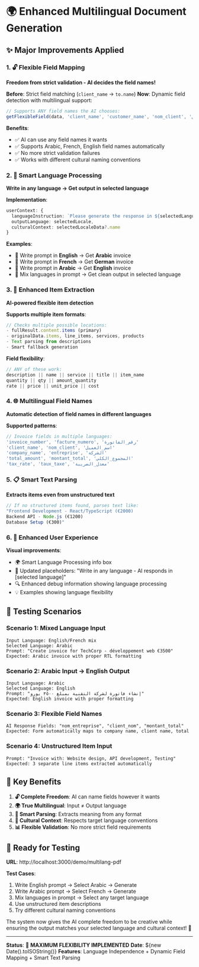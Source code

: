 # 🌍 Enhanced Multilingual Document Generation

## ✨ **Major Improvements Applied**

### 1. **🔓 Flexible Field Mapping** 
**Freedom from strict validation - AI decides the field names!**

**Before**: Strict field matching (`client_name` → `to.name`)
**Now**: Dynamic field detection with multilingual support:
```typescript
// Supports ANY field names the AI chooses:
getFlexibleField(data, 'client_name', 'customer_name', 'nom_client', 'العميل', 'اسم_العميل')
```

**Benefits**:
- ✅ AI can use any field names it wants
- ✅ Supports Arabic, French, English field names automatically
- ✅ No more strict validation failures
- ✅ Works with different cultural naming conventions

### 2. **🎯 Smart Language Processing**
**Write in any language → Get output in selected language**

**Implementation**:
```typescript
userContext: {
  languageInstruction: `Please generate the response in ${selectedLanguage} language, regardless of input language`,
  outputLanguage: selectedLocale,
  culturalContext: selectedLocaleData?.name
}
```

**Examples**:
- 📝 Write prompt in **English** → Get **Arabic** invoice
- 📝 Write prompt in **French** → Get **German** invoice  
- 📝 Write prompt in **Arabic** → Get **English** invoice
- 📝 Mix languages in prompt → Get clean output in selected language

### 3. **🧠 Enhanced Item Extraction**
**AI-powered flexible item detection**

**Supports multiple item formats**:
```typescript
// Checks multiple possible locations:
- fullResult.content.items (primary)
- originalData.items, line_items, services, products
- Text parsing from descriptions
- Smart fallback generation
```

**Field flexibility**:
```typescript
// ANY of these work:
description || name || service || title || item_name
quantity || qty || amount_quantity  
rate || price || unit_price || cost
```

### 4. **🌐 Multilingual Field Names**
**Automatic detection of field names in different languages**

**Supported patterns**:
```typescript
// Invoice fields in multiple languages:
'invoice_number', 'facture_numero', 'رقم_الفاتورة'
'client_name', 'nom_client', 'اسم_العميل'  
'company_name', 'entreprise', 'الشركة'
'total_amount', 'montant_total', 'المجموع_الكلي'
'tax_rate', 'taux_taxe', 'معدل_الضريبة'
```

### 5. **📋 Smart Text Parsing**
**Extracts items even from unstructured text**

```typescript
// If no structured items found, parses text like:
"Frontend Development - React/TypeScript (€2000)
Backend API - Node.js (€1200)  
Database Setup (€300)"
```

### 6. **🎨 Enhanced User Experience**

**Visual improvements**:
- 🌍 Smart Language Processing info box
- 📝 Updated placeholders: "Write in any language - AI responds in [selected language]"
- 🔍 Enhanced debug information showing language processing
- 💡 Examples showing language flexibility

## 🧪 **Testing Scenarios**

### **Scenario 1: Mixed Language Input**
```
Input Language: English/French mix
Selected Language: Arabic
Prompt: "Create invoice for TechCorp - développement web €3500"
Expected: Arabic invoice with proper RTL formatting
```

### **Scenario 2: Arabic Input → English Output**
```
Input Language: Arabic  
Selected Language: English
Prompt: "إنشاء فاتورة لشركة التقنية بمبلغ ٣٥٠٠ يورو"
Expected: English invoice with proper formatting
```

### **Scenario 3: Flexible Field Names**
```
AI Response Fields: "nom_entreprise", "client_nom", "montant_total"
Expected: Form automatically maps to company name, client name, total
```

### **Scenario 4: Unstructured Item Input**
```
Prompt: "Invoice with: Website design, API development, Testing"
Expected: 3 separate line items extracted automatically
```

## 🎯 **Key Benefits**

1. **🔓 Complete Freedom**: AI can name fields however it wants
2. **🌍 True Multilingual**: Input ≠ Output language  
3. **🧠 Smart Parsing**: Extracts meaning from any format
4. **🎨 Cultural Context**: Respects target language conventions
5. **📊 Flexible Validation**: No more strict field requirements

## 🚀 **Ready for Testing**

**URL**: http://localhost:3000/demo/multilang-pdf

**Test Cases**:
1. Write English prompt → Select Arabic → Generate
2. Write Arabic prompt → Select French → Generate  
3. Mix languages in prompt → Select any target language
4. Use unstructured item descriptions
5. Try different cultural naming conventions

The system now gives the AI complete freedom to be creative while ensuring the output matches your selected language and cultural context! 🎉

---

**Status**: 🌟 **MAXIMUM FLEXIBILITY IMPLEMENTED**
**Date**: ${new Date().toISOString()}
**Features**: Language Independence + Dynamic Field Mapping + Smart Text Parsing
